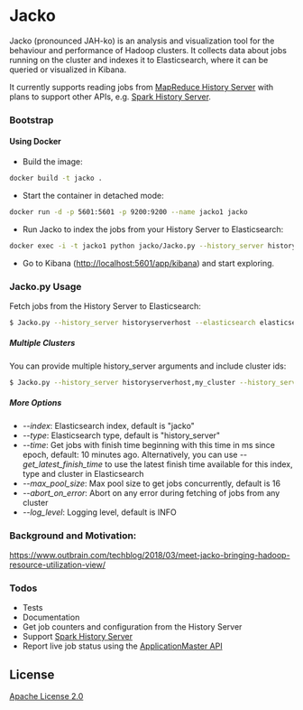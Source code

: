 # Jacko

Jacko (pronounced JAH-ko) is an analysis and visualization tool for the behaviour and performance of Hadoop clusters. It collects data about jobs running on the cluster and indexes it to Elasticsearch, where it can be queried or visualized in Kibana.

It currently supports reading jobs from [MapReduce History Server](https://hadoop.apache.org/docs/current/hadoop-mapreduce-client/hadoop-mapreduce-client-hs/HistoryServerRest.html) with plans to support other APIs, e.g.  [Spark History Server](https://spark.apache.org/docs/latest/monitoring.html).

### Bootstrap

#### Using Docker

- Build the image:
```sh
docker build -t jacko .
```

- Start the container in detached mode:
```sh
docker run -d -p 5601:5601 -p 9200:9200 --name jacko1 jacko
```

- Run Jacko to index the jobs from your History Server to Elasticsearch:
```sh
docker exec -i -t jacko1 python jacko/Jacko.py --history_server historyserverhost --elasticsearch localhost
```

- Go to Kibana ([http://localhost:5601/app/kibana](http://localhost:5601/app/kibana)) and start exploring.

### Jacko.py Usage

Fetch jobs from the History Server to Elasticsearch:

```sh
$ Jacko.py --history_server historyserverhost --elasticsearch elasticsearchhost
```

##### Multiple Clusters
You can provide multiple history_server arguments and include cluster ids:
```sh
$ Jacko.py --history_server historyserverhost,my_cluster --history_server anotherhistoryserverhost,my_other_cluster --elasticsearch elasticsearchhost
```

##### More Options
- *--index*: Elasticsearch index, default is "jacko"
- *--type*: Elasticsearch type, default is "history_server"
- *--time*: Get jobs with finish time beginning with this time in ms since epoch, default: 10 minutes ago. Alternatively, you can use *--get_latest_finish_time* to use the latest finish time available for this index, type and cluster in Elasticsearch
- *--max_pool_size*: Max pool size to get jobs concurrently, default is 16
- *--abort_on_error*: Abort on any error during fetching of jobs from any cluster
- *--log_level*: Logging level, default is INFO

### Background and Motivation:

https://www.outbrain.com/techblog/2018/03/meet-jacko-bringing-hadoop-resource-utilization-view/

### Todos

 - Tests
 - Documentation
 - Get job counters and configuration from the History Server
 - Support [Spark History Server](https://spark.apache.org/docs/latest/monitoring.html)
 - Report live job status using the [ApplicationMaster API](https://hadoop.apache.org/docs/current/hadoop-mapreduce-client/hadoop-mapreduce-client-core/MapredAppMasterRest.html)

License
----

[Apache License 2.0](LICENSE)
